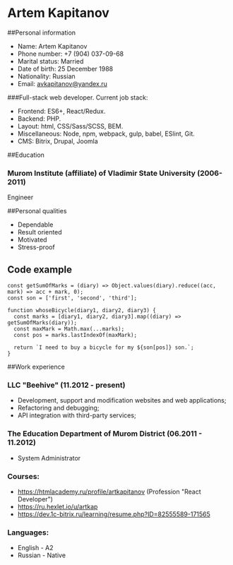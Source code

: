 # Artem Kapitanov

##Personal information
- Name: Artem Kapitanov
- Phone number: +7 (904) 037-09-68
- Marital status: Married
- Date of birth: 25 December 1988
- Nationality: Russian
- Email: avkapitanov@yandex.ru

###Full-stack web developer. Current job stack:
- Frontend: ES6+, React/Redux.
- Backend: PHP.
- Layout: html, CSS/Sass/SCSS, BEM.
- Miscellaneous: Node, npm, webpack, gulp, babel, ESlint, Git.
- CMS: Bitrix, Drupal, Joomla

##Education
### Murom Institute (affiliate) of Vladimir State University (2006-2011)
Engineer

##Personal qualities
- Dependable
- Result oriented
- Motivated
- Stress-proof
  
## Code example
```
const getSumOfMarks = (diary) => Object.values(diary).reduce((acc, mark) => acc + mark, 0);
const son = ['first', 'second', 'third'];

function whoseBicycle(diary1, diary2, diary3) {
  const marks = [diary1, diary2, diary3].map((diary) => getSumOfMarks(diary));
  const maxMark = Math.max(...marks);
  const pos = marks.lastIndexOf(maxMark);
  
  return `I need to buy a bicycle for my ${son[pos]} son.`;
}
```

##Work experience
### LLC "Beehive" (11.2012 - present)
- Development, support and modification websites and web applications;
- Refactoring and debugging;
- API integration with third-party services;

### The Education Department of Murom District (06.2011 - 11.2012)
- System Administrator

### Courses:
- https://htmlacademy.ru/profile/artkapitanov (Profession "React Developer")
- https://ru.hexlet.io/u/artkap
- https://dev.1c-bitrix.ru/learning/resume.php?ID=82555589-171565

### Languages:
- English - A2
- Russian - Native